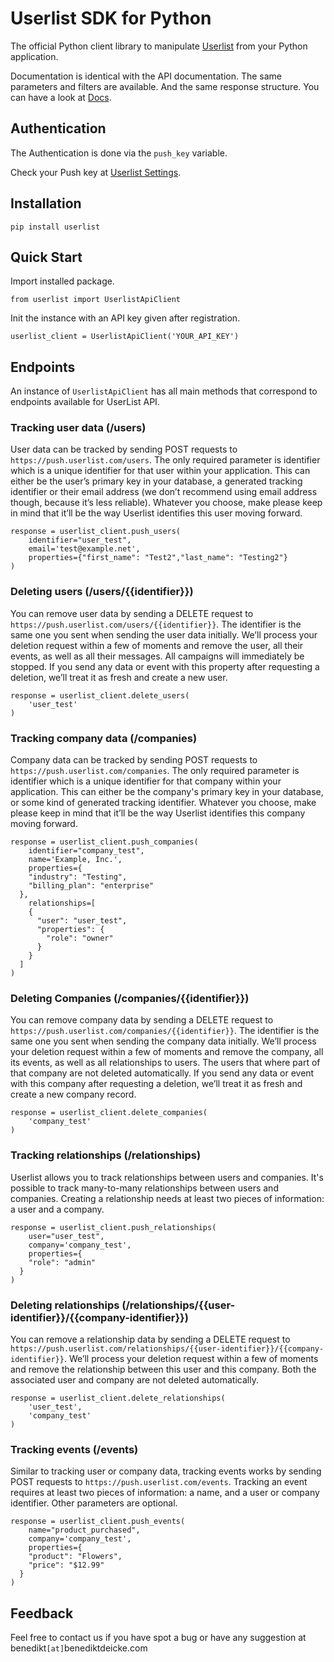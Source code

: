 # Userlist SDK for Python

The official Python client library to manipulate [Userlist](https://userlist.com/) from your Python application.

Documentation is identical with the API documentation. The same parameters and filters are available. 
And the same response structure. You can have a look at [Docs](https://userlist.com/docs/getting-started/integration-guide/#setting-up-the-integration).

## Authentication

The Authentication is done via the `push_key` variable.

Check your Push key at [Userlist Settings](https://app.userlist.com/settings/push).

## Installation
```pip install userlist```

## Quick Start
Import installed package.

`````from userlist import UserlistApiClient`````

Init the instance with an API key given after registration.

````userlist_client = UserlistApiClient('YOUR_API_KEY')````

## Endpoints
An instance of `UserlistApiClient` has all main methods that correspond to endpoints available for UserList API.

### Tracking user data (/users)
User data can be tracked by sending POST requests to `https://push.userlist.com/users`.
The only required parameter is identifier which is a unique identifier for that user within your application.
This can either be the user’s primary key in your database, a generated tracking identifier or their email address
(we don’t recommend using email address though, because it’s less reliable). Whatever you choose, make please keep
in mind that it’ll be the way Userlist identifies this user moving forward.

```
response = userlist_client.push_users(
    identifier="user_test",
    email='test@example.net',
    properties={"first_name": "Test2","last_name": "Testing2"}
)
```

### Deleting users (/users/{{identifier}})
You can remove user data by sending a DELETE request to `https://push.userlist.com/users/{{identifier}}`.
The identifier is the same one you sent when sending the user data initially. We’ll process your deletion request within
a few of moments and remove the user, all their events, as well as all their messages. All campaigns will immediately
be stopped. If you send any data or event with this property after requesting a deletion, we’ll treat it as fresh and
create a new user.

```
response = userlist_client.delete_users(
    'user_test'
)

 ```

### Tracking company data (/companies)
Company data can be tracked by sending POST requests to `https://push.userlist.com/companies`.
The only required parameter is identifier which is a unique identifier for that company within your application.
This can either be the company's primary key in your database, or some kind of generated tracking identifier.
Whatever you choose, make please keep in mind that it’ll be the way Userlist identifies this company moving forward.
```
response = userlist_client.push_companies(
    identifier="company_test",
    name='Example, Inc.',
    properties={
    "industry": "Testing",
    "billing_plan": "enterprise"
  },
    relationships=[
    {
      "user": "user_test",
      "properties": {
        "role": "owner"
      }
    }
  ]
)
 ```

### Deleting Companies (/companies/{{identifier}})
You can remove company data by sending a DELETE request to `https://push.userlist.com/companies/{{identifier}}`. 
The identifier is the same one you sent when sending the company data initially. We’ll process your deletion request
within a few of moments and remove the company, all its events, as well as all relationships to users. The users that
where part of that company are not deleted automatically. If you send any data or event with this company after
requesting a deletion, we’ll treat it as fresh and create a new company record.

```
response = userlist_client.delete_companies(
    'company_test'
)
 ```

### Tracking relationships (/relationships)
Userlist allows you to track relationships between users and companies. It's possible to track many-to-many
relationships between users and companies. Creating a relationship needs at least two pieces of information:
a user and a company.
```
response = userlist_client.push_relationships(
    user="user_test",
    company='company_test',
    properties={
    "role": "admin"
  }
)
 ```

### Deleting relationships (/relationships/{{user-identifier}}/{{company-identifier}})
You can remove a relationship data by sending a DELETE request to 
`https://push.userlist.com/relationships/{{user-identifier}}/{{company-identifier}}`. We’ll process your deletion
request within a few of moments and remove the relationship between this user and this company. Both the associated user
and company are not deleted automatically.
```
response = userlist_client.delete_relationships(
    'user_test',
    'company_test'
)
 ```

### Tracking events (/events)
Similar to tracking user or company data, tracking events works by sending POST requests to `https://push.userlist.com/events`.
Tracking an event requires at least two pieces of information: a name, and a user or company identifier.
Other parameters are optional.
```
response = userlist_client.push_events(
    name="product_purchased",
    company='company_test',
    properties={
    "product": "Flowers",
    "price": "$12.99"
  }
)
 ```

## Feedback

Feel free to contact us if you have spot a bug or have any suggestion at benedikt`[at]`benediktdeicke.com
